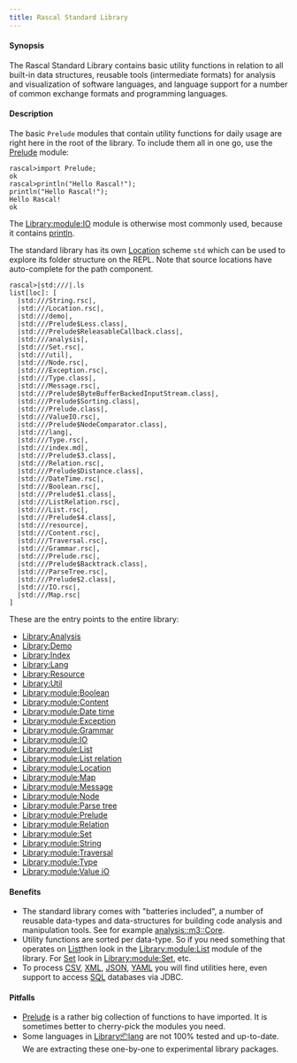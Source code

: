 ```yaml
---
title: Rascal Standard Library
---
```


#### Synopsis

The Rascal Standard Library contains basic utility functions in relation to all built-in data structures,
reusable tools (intermediate formats) for analysis and visualization of software languages,
and language support for a number of common exchange formats and programming languages.

#### Description

The basic `Prelude` modules that contain utility functions for daily usage are right here in the 
root of the library. To include them all in one go, use the [Prelude](../Library/Prelude.md) module:


```rascal-shell
rascal>import Prelude;
ok
rascal>println("Hello Rascal!");
println("Hello Rascal!");
Hello Rascal!
ok
```

The [Library:module:IO](../Library/IO.md) module is otherwise most commonly used, because it contains [println](../Library/IO.md#IO-println).

The standard library has its own [Location](../Rascal/Expressions/Values/Location) scheme `std` which can be used to explore
its folder structure on the REPL. Note that source locations have auto-complete for the path component.


```rascal-shell
rascal>|std:///|.ls
list[loc]: [
  |std:///String.rsc|,
  |std:///Location.rsc|,
  |std:///demo|,
  |std:///Prelude$Less.class|,
  |std:///Prelude$ReleasableCallback.class|,
  |std:///analysis|,
  |std:///Set.rsc|,
  |std:///util|,
  |std:///Node.rsc|,
  |std:///Exception.rsc|,
  |std:///Type.class|,
  |std:///Message.rsc|,
  |std:///Prelude$ByteBufferBackedInputStream.class|,
  |std:///Prelude$Sorting.class|,
  |std:///Prelude.class|,
  |std:///ValueIO.rsc|,
  |std:///Prelude$NodeComparator.class|,
  |std:///lang|,
  |std:///Type.rsc|,
  |std:///index.md|,
  |std:///Prelude$3.class|,
  |std:///Relation.rsc|,
  |std:///Prelude$Distance.class|,
  |std:///DateTime.rsc|,
  |std:///Boolean.rsc|,
  |std:///Prelude$1.class|,
  |std:///ListRelation.rsc|,
  |std:///List.rsc|,
  |std:///Prelude$4.class|,
  |std:///resource|,
  |std:///Content.rsc|,
  |std:///Traversal.rsc|,
  |std:///Grammar.rsc|,
  |std:///Prelude.rsc|,
  |std:///Prelude$Backtrack.class|,
  |std:///ParseTree.rsc|,
  |std:///Prelude$2.class|,
  |std:///IO.rsc|,
  |std:///Map.rsc|
]
```

These are the entry points to the entire library:
* [Library:Analysis](../Library/analysis/index.md)
* [Library:Demo](../Library/demo/index.md)
* [Library:Index](../Library/lang/rascal/tutor/Indexer.md#lang::rascal::tutor::Indexer-Index)
* [Library:Lang](../Library/lang/index.md)
* [Library:Resource](../Library/resource/index.md)
* [Library:Util](../Library/util/index.md)
* [Library:module:Boolean](../Library/Boolean.md)
* [Library:module:Content](../Library/Content.md)
* [Library:module:Date time](../Library/DateTime.md)
* [Library:module:Exception](../Library/Exception.md)
* [Library:module:Grammar](../Library/Grammar.md)
* [Library:module:IO](../Library/IO.md)
* [Library:module:List](../Library/List.md)
* [Library:module:List relation](../Library/ListRelation.md)
* [Library:module:Location](../Library/Location.md)
* [Library:module:Map](../Library/Map.md)
* [Library:module:Message](../Library/Message.md)
* [Library:module:Node](../Library/Node.md)
* [Library:module:Parse tree](../Library/ParseTree.md)
* [Library:module:Prelude](../Library/Prelude.md)
* [Library:module:Relation](../Library/Relation.md)
* [Library:module:Set](../Library/Set.md)
* [Library:module:String](../Library/String.md)
* [Library:module:Traversal](../Library/Traversal.md)
* [Library:module:Type](../Library/Type.md)
* [Library:module:Value iO](../Library/ValueIO.md)

#### Benefits

* The standard library comes with "batteries included", a number of reusable data-types and data-structures for building code analysis and manipulation tools. See for example [analysis::m3::Core](../Library/analysis/m3/Core.md).
* Utility functions are sorted per data-type. So if you need something that operates on [List](../Rascal/Expressions/Values/List)then look in the [Library:module:List](../Library/List.md) module of the library. For [Set](../Rascal/Expressions/Values/Set) look in [Library:module:Set](../Library/Set.md), etc.
* To process [CSV](../Library/lang/csv/index.md), [XML](../Library/lang/xml/index.md), [JSON](../Library/lang/json/index.md), [YAML](../Library/lang/yaml/index.md) you will find utilities here, even support to access [SQL](../Library/resource/jdbc/JDBC.md) databases via JDBC.

#### Pitfalls

* [Prelude](../Library/Prelude.md) is a rather big collection of functions to have imported. It is sometimes better to cherry-pick the modules you need.
* Some languages in [Library:package:lang](../Library/lang/index.md) are not 100% tested and up-to-date. We are extracting these one-by-one to experimental library packages.

